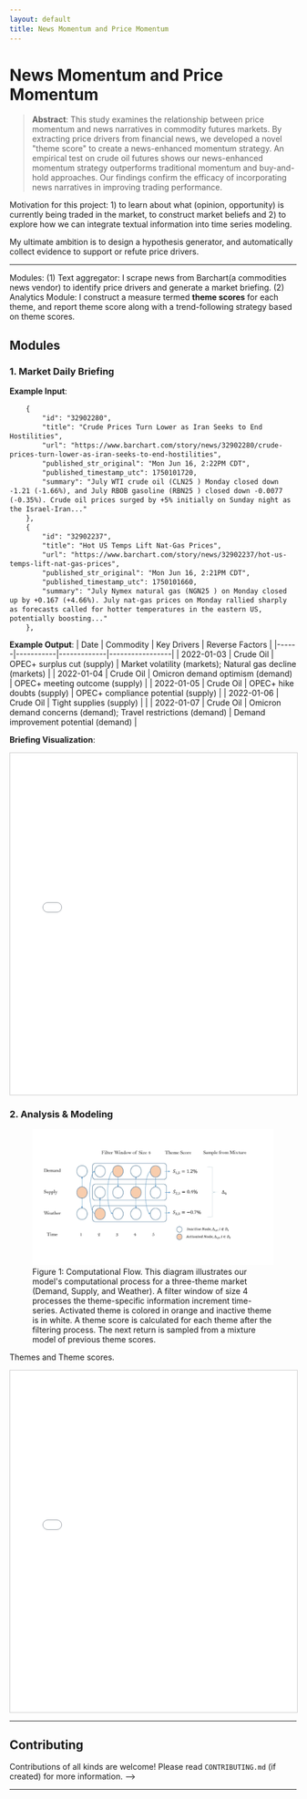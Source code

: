 ```yaml
---
layout: default
title: News Momentum and Price Momentum
---
```

# News Momentum and Price Momentum

<!-- Name origin: The data structure underlying Bitcoin transactions is called Unspent Transaction Output (UTXO), which resembles the process of pay - receive change - use change to pay. I feel market concerns has similar linked structure, emerging constantly from the news (similar to the creation of a transaction), and the market consumes these risk factors and leftovers penetrate for next few days' movement, thus I call it UMCO. -->

> **Abstract**: This study examines the relationship between price momentum and news narratives in commodity futures markets. By extracting price drivers from financial news, we developed a novel "theme score" to create a news-enhanced momentum strategy. An empirical test on crude oil futures shows our news-enhanced momentum strategy outperforms traditional momentum and buy-and-hold approaches. Our findings confirm the efficacy of incorporating news narratives in improving trading performance.

Motivation for this project: 1) to learn about what (opinion, opportunity) is currently being traded in the market, to construct market beliefs and 2) to explore how we can integrate textual information into time series modeling.

My ultimate ambition is to design a hypothesis generator, and automatically collect evidence to support or refute price drivers.

-------------
Modules:
(1) Text aggregator: I scrape news from Barchart(a commodities news vendor) to identify price drivers and generate a market briefing.
(2) Analytics Module: I construct a measure termed **theme scores** for each theme, and report theme score along with a trend-following strategy based on theme scores.


## Modules 

### 1. Market Daily Briefing


**Example Input**:
 
```
    {
        "id": "32902280",
        "title": "Crude Prices Turn Lower as Iran Seeks to End Hostilities",
        "url": "https://www.barchart.com/story/news/32902280/crude-prices-turn-lower-as-iran-seeks-to-end-hostilities",
        "published_str_original": "Mon Jun 16, 2:22PM CDT",
        "published_timestamp_utc": 1750101720,
        "summary": "July WTI crude oil (CLN25 ) Monday closed down -1.21 (-1.66%), and July RBOB gasoline (RBN25 ) closed down -0.0077 (-0.35%). Crude oil prices surged by +5% initially on Sunday night as the Israel-Iran..."
    },
    {
        "id": "32902237",
        "title": "Hot US Temps Lift Nat-Gas Prices",
        "url": "https://www.barchart.com/story/news/32902237/hot-us-temps-lift-nat-gas-prices",
        "published_str_original": "Mon Jun 16, 2:21PM CDT",
        "published_timestamp_utc": 1750101660,
        "summary": "July Nymex natural gas (NGN25 ) on Monday closed up by +0.167 (+4.66%). July nat-gas prices on Monday rallied sharply as forecasts called for hotter temperatures in the eastern US, potentially boosting..."
    },

```

**Example Output**:
| Date | Commodity | Key Drivers | Reverse Factors |
|------|-----------|-------------|-----------------|
| 2022-01-03 | Crude Oil | OPEC+ surplus cut (supply) | Market volatility (markets); Natural gas decline (markets) |
| 2022-01-04 | Crude Oil | Omicron demand optimism (demand) | OPEC+ meeting outcome (supply) |
| 2022-01-05 | Crude Oil | OPEC+ hike doubts (supply) | OPEC+ compliance potential (supply) |
| 2022-01-06 | Crude Oil | Tight supplies (supply) | |
| 2022-01-07 | Crude Oil | Omicron demand concerns (demand); Travel restrictions (demand) | Demand improvement potential (demand) |

**Briefing Visualization**:
<div id="report" style="width:100%; height:600px; border:1px solid #ccc; overflow:auto;">
  <iframe src="reports/20250722_report.html" width="100%" height="100%" frameborder="0">
    Your browser does not support iframes. Please <a href="reports/20250722_report.html">click here to view the content</a>.
  </iframe>
</div>

### 2. Analysis & Modeling

<figure>
  <img src="assets/images/CompFlow.jpg" alt="Modeling Framework">
  <figcaption>Figure 1: Computational Flow. This diagram illustrates our model's computational process for a three-theme market (Demand, Supply, and Weather). A filter window of size 4 processes the theme-specific information increment time-series. Activated theme is colored in orange and inactive theme is in white. A theme score is calculated for each theme after the filtering process. The next return is sampled from a mixture model of previous theme scores.</figcaption>
</figure>

Themes and Theme scores.
<div id="themescore" style="width:100%; height:600px; border:1px solid #ccc; overflow:auto;">
  <iframe src="interactive_report.html" width="100%" height="100%" frameborder="0">
    Your browser does not support iframes. Please <a href="interactive_report.html">click here to view the content</a>.
  </iframe>
</div>


---

## Contributing

Contributions of all kinds are welcome! Please read `CONTRIBUTING.md` (if created) for more information. -->

---

<!-- ## License

This project is licensed under the [MIT License](LICENSE). -->
